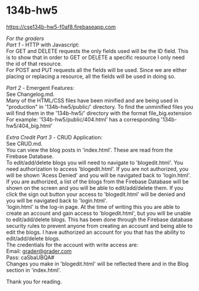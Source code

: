 # 134b-hw5  
https://cse134b-hw5-f0af8.firebaseapp.com  

*For the graders*  
*Part 1* - HTTP with Javascript:  
For GET and DELETE requests the only fields used will be the ID field. This is to show that in order to GET or DELETE a specific resource I only need the id of that resource.  
For POST and PUT requests all the fields will be used. Since we are either placing or replacing a resource, all the fields will be used in doing so.  

*Part 2* - Emergent Features:  
See Changelog.md.  
Many of the HTML/CSS files have been minified and are being used in "production" in '134b-hw5/public/' directory. To find the unminified files you will find them in the '134b-hw5/' directory with the format file_big.extension For example: '134b-hw5/public/404.html' has a corresponding '134b-hw5/404_big.html'  

*Extra Credit Part 3* - CRUD Application:  
See CRUD.md.  
You can view the blog posts in 'index.html'. These are read from the Firebase Database.  
To edit/add/delete blogs you will need to navigate to 'blogedit.html'. You need authorization to access 'blogedit.html'. If you are not authorized, you will be shown 'Acess Denied' and you will be navigated back to 'login.html'. If you are authorized, a list of the blogs from the Firebase Database will be shown on the screen and you will be able to edit/add/delete them. If you click the sign out button your access to 'blogedit.html' will be denied and you will be navigated back to 'login.html'.  
'login.html' is the log-in page. At the time of writing this you are able to create an account and gain access to 'blogedit.html', but you will be unable to edit/add/delete blogs. This has been done through the Firebase database security rules to prevent anyone from creating an account and being able to edit the blogs. I have authorized an account for you that has the ability to edit/add/delete blogs.  
The credentials for the account with write access are:  
Email: grader@grader.com  
Pass: caSbaUBQA#  
Changes you make in 'blogedit.html' will be reflected there and in the Blog section in 'index.html'.  
  
Thank you for reading.
